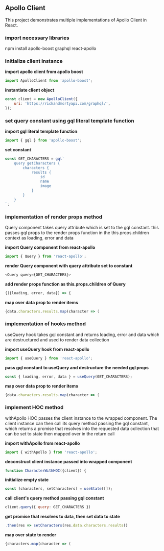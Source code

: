 

## Apollo Client

This project demonstrates multiple implementations of Apollo Client in React.

### import necessary libraries
npm install apollo-boost graphql react-apollo

### initialize client instance

**import apollo client from apollo boost**<br>
```js
import ApolloClient from 'apollo-boost';
```

**instantiate client object**<br>
```js
const client = new ApolloClient({
    uri: 'https://rickandmortyapi.com/graphql/',
});
````

### set query constant using gql literal template function

**import gql literal template function**<br>
```js
import { gql } from 'apollo-boost';
```

**set constant**<br>
```js
const GET_CHARACTERS = gql`
    query getCharacters {
        characters {
            results {
                id
                name
                image
            }
        }
    }
`;
```

### implementation of render props method
Query component takes query attribute which is set to the gql constant.
this passes gql props to the render props function in the this.props.children context
as loading, error and data<br>

**import Query component from react-apollo**
```js
import { Query } from 'react-apollo';
```

**render Query component with query attribute set to constant**<br>
```js
<Query query={GET_CHARACTERS}>
```
**add render props function as this.props.children of Query**
```js
{({loading, error, data}) => {
```
**map over data prop to render items**
```js
{data.characters.results.map(character => (
```

### implementation of hooks method
useQuery hook takes gql constant and returns loading, error and data 
which are destructured and used to render data collection<br>

**import useQuery hook from react-apollo**<br>
```js
import { useQuery } from 'react-apollo';
```
**pass gql constant to useQuery and destructure the needed gql props**
```js
const { loading, error, data } = useQuery(GET_CHARACTERS);
```
**map over data prop to render items**
```js
{data.characters.results.map(character => (
```
### implement HOC method
withApollo HOC passes the client instance to the wrapped component.  The client
instance can then call its query method passing the gql constant, which returns 
a promise that resolves into the requested data collection that can be set to state
then mapped over in the return call

**import withApollo from react-apollo**
```js
import { withApollo } from 'react-apollo';
```

**deconstruct client instance passed into wrapped component**
```js
function CharacterWithHOC({client}) {
```

**initialize empty state**
```js
const [characters, setCharacters] = useState([]);
```

**call client's query method passing gql constant**
```js
client.query({ query: GET_CHARACTERS })
```

**get promise that resolves to data, then set data to state**
```js
.then(res => setCharacters(res.data.characters.results))
```
**map over state to render**
```js
{characters.map(character => (
```
